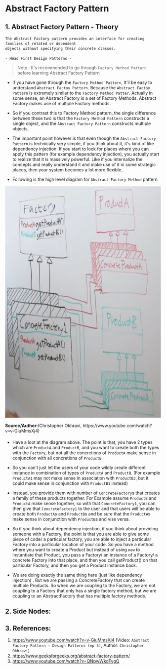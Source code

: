 # Abstract Factory Pattern

## 1. Abstract Factory Pattern - Theory

```
The Abstract Factory pattern provides an interface for creating families of related or dependent
objects without specifying their concrete classes.

- Head First Design Patterns -
```

> Note : It's recommended to go through `Factory Method Pattern` before learning Abstract Factory
> Pattern

- If you have gone through the `Factory Method Pattern`, It'll be easy to understand
  `Abstract Factoy Pattern`. Because the `Abstract Factoy Pattern` is extremely similar to the
  `Factory Method Patter`. Actually in some sense, an Abstract Factory is a set of Factory Methods.
  Abstract Factory makes use of multiple Factory methods.


- So if you contrast this to Factory Method pattern, the single difference between these two is
  that the `Factory Method Pattern` constructs a single object, and the `Abstract Factory Pattern`
  constructs multiple objects.


- The important point however is that even though the `Abstract Factory Pattern` is technically very
  simple, if you think about it, it's kind of like dependency injection. If you start to look for
  places where you can apply this pattern (for example dependency injection), you actually start to
  realize that it is massively powerful. Like if you internalize the concepts and really understand
  it and make use of it in some strategic places, then your system becomes a lot more flexible.


- Following is the high level diagram for `Abstract Factory Method` pattern

<div align="left" style="margin-bottom:20px;">
  <img alt="abstract factory example diagram" height="750"
    src="src/main/resources/images/abstract-factory-high-level-diagram.jpg" 
    title="abstract factory example diagram" width="950"/>
  <p><b>Source/Author:</b>(Christopher Okhravi, https://www.youtube.com/watch?v=v-GiuMmsXj4)</p>
</div>

- Have a loot at the diagram above. The point is that, you have 2 types which are `ProductA`
  and `ProductB`, and you want to create both the types with the `Factory`, but not all the
  concretions of `ProductA` make sense in conjunction with all concretions of `ProductB`.


- So you can't just let the users of your code wildly create different instance in combination of
  types of `ProductA` and `ProductB`. (For example `ProductA1` may not make sense in association
  with `ProductB3`, but it could make sense in conjunction with `ProductB1` instead)


- Instead, you provide them with number of `ConcreteFactory`s that creates a family of these
  products together. For Example assume `ProductB` and `ProductA` make sense together, so with
  that `ConcreteFactory1`, you can then give that `ConcreteFactory1` to the user and that users will
  be able to create both `ProductA`s and `ProductB`s and be sure that the `ProductA`s make sense in
  conjunction with `ProductB`s and vise versa.


- So if you think about dependency injection, if you think about providing someone with a Factory,
  the point is that you are able to give some piece of code/ a particular factory, you are able to
  inject a particular Factory into a particular location of your code. So you have a method where
  you want to create a Product but instead of using `new` to instantiate that Product, you pass a
  Factory/ an instance of a Factory/ a concrete Factory into that place, and then you call
  getProduct() on that particular Factory, and then you get a Product instance back.


- We are doing exactly the same thing here (just like dependency injection) . But we are passing a
  ConcreteFactory that can create multiple Products. So when we are coupling to the Factory, we are
  not coupling to a Factory that only has a single factory method, but we are coupling to an
  AbstractFactory that has multiple factory methods.


## 2. Side Nodes:

## 3. References:

1. https://www.youtube.com/watch?v=v-GiuMmsXj4 (Video: `Abstract Factory Pattern – Design Patterns
   (ep 5)`, Author: `Christopher Okhravi`)
2. https://www.geeksforgeeks.org/abstract-factory-pattern/
3. https://www.youtube.com/watch?v=QNpwWkdFvgQ
